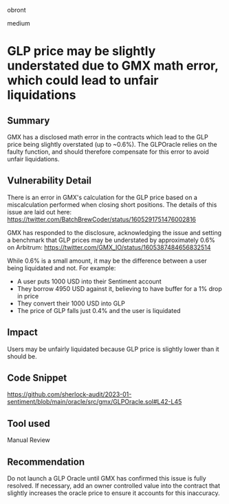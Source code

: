 obront

medium

# GLP price may be slightly understated due to GMX math error, which could lead to unfair liquidations

## Summary

GMX has a disclosed math error in the contracts which lead to the GLP price being slightly overstated (up to ~0.6%). The GLPOracle relies on the faulty function, and should therefore compensate for this error to avoid unfair liquidations.

## Vulnerability Detail

There is an error in GMX's calculation for the GLP price based on a miscalculation performed when closing short positions. The details of this issue are laid out here: https://twitter.com/BatchBrewCoder/status/1605291751476002816

GMX has responded to the disclosure, acknowledging the issue and setting a benchmark that GLP prices may be understated by approximately 0.6% on Arbitrum: https://twitter.com/GMX_IO/status/1605387484656832514

While 0.6% is a small amount, it may be the difference between a user being liquidated and not. For example:
- A user puts 1000 USD into their Sentiment account
- They borrow 4950 USD against it, believing to have buffer for a 1% drop in price
- They convert their 1000 USD into GLP
- The price of GLP falls just 0.4% and the user is liquidated

## Impact

Users may be unfairly liquidated because GLP price is slightly lower than it should be.

## Code Snippet

https://github.com/sherlock-audit/2023-01-sentiment/blob/main/oracle/src/gmx/GLPOracle.sol#L42-L45

## Tool used

Manual Review

## Recommendation

Do not launch a GLP Oracle until GMX has confirmed this issue is fully resolved. If necessary, add an owner controlled value into the contract that slightly increases the oracle price to ensure it accounts for this inaccuracy.